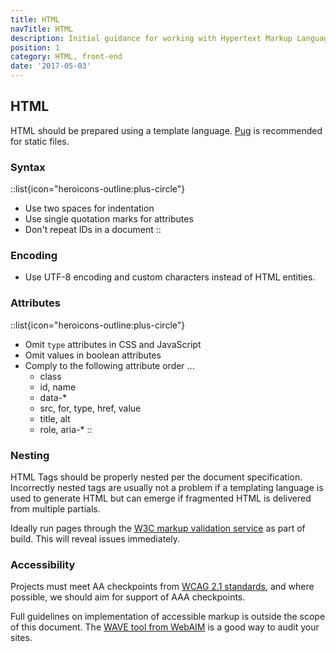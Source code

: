 ```yaml
---
title: HTML
navTitle: HTML
description: Initial guidance for working with Hypertext Markup Language
position: 1
category: HTML, front-end
date: '2017-05-03'
---
```


<!-- markdownlint-disable-file MD033 -->

## HTML

HTML should be prepared using a template language.
[Pug](/pug) is recommended for static files.

### Syntax

::list{icon="heroicons-outline:plus-circle"}

- Use two spaces for indentation
- Use single quotation marks for attributes
- Don't repeat IDs in a document
  ::

### Encoding

- Use UTF-8 encoding and custom characters instead of HTML entities.

### Attributes

::list{icon="heroicons-outline:plus-circle"}

- Omit `type` attributes in CSS and JavaScript
- Omit values in boolean attributes
- Comply to the following attribute order ...
  - class
  - id, name
  - data-\*
  - src, for, type, href, value
  - title, alt
  - role, aria-\*
    ::

### Nesting

HTML Tags should be properly nested per the document specification.
Incorrectly nested tags are usually not a problem if a templating language
is used to generate HTML but can emerge if fragmented HTML is delivered from
multiple partials.

Ideally run pages through the [W3C markup validation service][w3c-validation]
as part of build. This will reveal issues immediately.

### Accessibility

Projects must meet AA checkpoints from
[WCAG 2.1 standards][wcag], and where possible, we should aim for support
of AAA checkpoints.

Full guidelines on implementation of accessible markup is outside the scope of
this document. The [WAVE tool from WebAIM][wave] is a good way to audit your sites.

[pug]: https://pugjs.org/api/getting-started.html

[w3c-validation]: https://validator.w3.org/

[wcag]: https://www.w3.org/TR/WCAG21/

[wave]: https://wave.webaim.org/extension/
